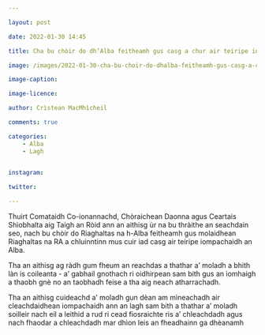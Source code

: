 ```yaml
---

layout: post

date: 2022-01-30 14:45

title: Cha bu chòir do dh’Alba feitheamh gus casg a chur air teiripe iompachaidh

image: /images/2022-01-30-cha-bu-choir-do-dhalba-feitheamh-gus-casg-a-chur-air-teiripe-iompachaidh.jpg

image-caption:

image-licence:

author: Crìstean MacMhìcheil

comments: true

categories:
    - Alba
    - Lagh
    

instagram:

twitter:

---
```


Thuirt Comataidh Co-ionannachd, Chòraichean Daonna agus Ceartais Shìobhalta aig Taigh an Ròid ann an aithisg ùr na bu thràithe an seachdain seo, nach bu chòir do Riaghaltas na h-Alba feitheamh gus molaidhean Riaghaltas na RA a chluinntinn mus cuir iad casg air teiripe iompachaidh an Alba.

<!--more-->

Tha an aithisg ag ràdh gum fheum an reachdas a thathar a’ moladh a bhith làn is coileanta - a’ gabhail gnothach ri oidhirpean sam bith gus an ìomhaigh a thaobh gnè no an taobhadh feise a tha aig neach atharrachadh.

Tha an aithisg cuideachd a’ moladh gun dèan am mìneachadh air cleachdaidhean iompachaidh ann an lagh sam bith a thathar a’ moladh soilleir nach eil a leithid a rud ri cead fiosraichte ris a’ chleachdadh agus nach fhaodar a chleachdadh mar dhìon leis an fheadhainn ga dhèanamh
